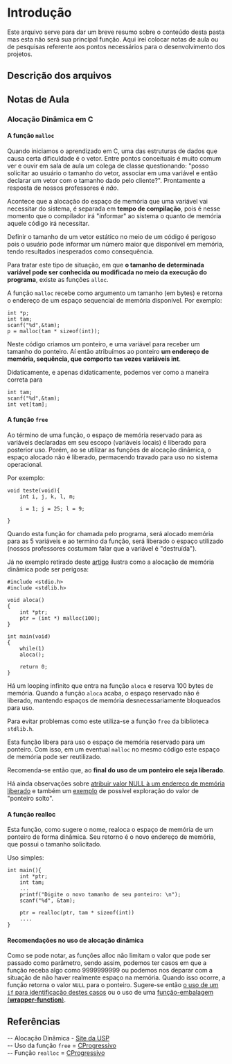 # Introdução

Este arquivo serve para dar um breve resumo sobre o conteúdo desta pasta mas esta não será sua principal função. Aqui irei colocar notas de aula ou de pesquisas referente aos pontos necessários para o desenvolvimento dos projetos.

## Descrição dos arquivos

## Notas de Aula

### Alocação Dinâmica em C

#### A função `malloc`
Quando iniciamos o aprendizado em C, uma das estruturas de dados que causa certa dificuldade é o vetor. Entre pontos conceituais é muito comum ver e ouvir em sala de aula um colega de classe questionando: "posso solicitar ao usuário o tamanho do vetor, associar em uma variável e então declarar um vetor com o tamanho dado pelo cliente?". Prontamente a resposta de nossos professores é *não*.  

Acontece que a alocação do espaço de memória que uma variável vai necessitar do sistema, é separada em **tempo de compilação**, pois é nesse momento que o compilador irá "informar" ao sistema o quanto de memória aquele código irá necessitar.  

Definir o tamanho de um vetor estático no meio de um código é perigoso pois o usuário pode informar um número maior que disponível em memória, tendo resultados inesperados como consequência.  

Para tratar este tipo de situação, em que **o tamanho de determinada variável pode ser conhecida ou modificada no meio da execução do programa**, existe as funções `alloc`.

A função `malloc` recebe como argumento um tamanho (em bytes) e retorna o endereço de um espaço sequencial de memória disponível. Por exemplo:

    int *p;
    int tam;
    scanf("%d",&tam);
    p = malloc(tam * sizeof(int));
    
Neste código criamos um ponteiro, e uma variável para receber um tamanho do ponteiro. Aí então atribuímos ao ponteiro **um endereço de memória, sequência, que comporto `tam` vezes variáveis int**.

Didaticamente, e apenas didaticamente, podemos ver como a maneira correta para

    int tam;
    scanf("%d",&tam);
    int vet[tam];
    
#### A função `free`

Ao término de uma função, o espaço de memória reservado para as variáveis declaradas em seu escopo (variáveis locais) é liberado para posterior uso. Porém, ao se utilizar as funções de alocação dinâmica, o espaço alocado não é liberado, permacendo travado para uso no sistema operacional.

Por exemplo:

    void teste(void){
        int i, j, k, l, m;
        
        i = 1; j = 25; l = 9;
        
    }
    
Quando esta função for chamada pelo programa, será alocado memória para as 5 variáveis e ao termino da função, será liberado o espaço utilizado (nossos professores costumam falar que a variável é "destruída").

Já no exemplo retirado deste [artigo](https://www.cprogressivo.net/2013/10/Funcao-free-Como-liberar-memoria-e-evitar-vazamento.html) ilustra como a alocação de memória dinâmica pode ser perigosa:

    #include <stdio.h>
    #include <stdlib.h>

    void aloca()
    {
        int *ptr;
        ptr = (int *) malloc(100);
    }

    int main(void)
    {
        while(1)
        aloca();

        return 0;
    }
        
Há um looping infinito que entra na função `aloca` e reserva 100 bytes de memória. Quando a função `aloca` acaba, o espaço reservado não é liberado, mantendo espaços de memória desnecessariamente bloqueados para uso.

Para evitar problemas como este utiliza-se a função `free` da biblioteca `stdlib.h`.

Esta função libera para uso o espaço de memória reservado para um ponteiro. Com isso, em um eventual `malloc` no mesmo código este espaço de memória pode ser reutilizado.

Recomenda-se então que, ao **final do uso de um ponteiro ele seja liberado**.

Há ainda observações sobre [atribuir valor NULL à um endereço de memória liberado](https://www.ime.usp.br/~pf/algoritmos/aulas/footnotes/null-after-free.html) e também um [exemplo](https://www.cprogressivo.net/2013/10/Funcao-free-Como-liberar-memoria-e-evitar-vazamento.html) de possível exploração do valor de "ponteiro solto".

#### A função realloc

Esta função, como sugere o nome, realoca o espaço de memória de um ponteiro de forma dinâmica. Seu retorno é o novo endereço de memória, que possui o tamanho solicitado.

Uso simples:

    int main(){
        int *ptr;
        int tam;
        ...
        printf("Digite o novo tamanho de seu ponteiro: \n");
        scanf("%d", &tam);
        
        ptr = realloc(ptr, tam * sizeof(int))
        ....
    }

#### Recomendações no uso de alocação dinâmica

Como se pode notar, as funções alloc não limitam o valor que pode ser passado como parâmetro, sendo assim, podemos ter casos em que a função receba algo como 9999999999 ou podemos nos deparar com a situação de não haver realmente espaço na memória. 
Quando isso ocorre, a função retorna o valor `NULL` para o ponteiro. Sugere-se então [o uso de um `if` para identificação destes casos](https://www.cprogressivo.net/2013/10/A-funcao-realloc-realocando-memoria-dinamicamente-e-a-calloc.html) ou o uso de uma [função-embalagem (**wrapper-function**)](https://www.ime.usp.br/~pf/algoritmos/aulas/aloca.html).
    
## Referências

 -- Alocação Dinâmica - [Site da USP](https://www.ime.usp.br/~pf/algoritmos/aulas/aloca.html)  
 -- Uso da função `free` = [CProgressivo](https://www.cprogressivo.net/2013/10/Funcao-free-Como-liberar-memoria-e-evitar-vazamento.html)  
 -- Função `realloc` = [CProgressivo](https://www.cprogressivo.net/2013/10/A-funcao-realloc-realocando-memoria-dinamicamente-e-a-calloc.html)